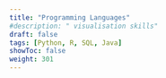 ```yaml
---
title: "Programming Languages"
#description: " visualisation skills"
draft: false
tags: [Python, R, SQL, Java]
showToc: false
weight: 301
--- 
```

